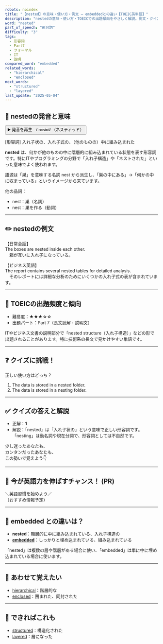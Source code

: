 ```yaml
---
robots: noindex
title: "【nested】の意味・使い方・例文 ― embeddedとの違い【TOEIC英単語】"
description: "nestedの意味・使い方・TOEICでの出題傾向をやさしく解説。例文・クイズ付きでembeddedとの違いもわかりやすく学べます。"
word: "nested"
part_of_speech: "形容詞"
difficulty: "3"
tags:
  - 形容詞
  - Part7
  - フォーマル
  - IT
  - 説明
compared_word: "embedded"
related_words:
  - "hierarchical"
  - "enclosed"
next_words:
  - "structured"
  - "layered"
last_update: "2025-05-04"
---
```


## 🔰 nestedの発音と意味

<button class="play-audio" onclick="playTTS('nested')">
  <span class="play-audio-main">
    ▶️ 発音を再生　/ˈnɛstɪd/
  </span>
  <span class="play-audio-sub">
    （ネスティッド）
  </span>
</button>

[形容詞] 入れ子状の、入れ子式の、（他のものの）中に組み込まれた

**nested** は、何かが他のものの中に階層的に組み込まれている状態を表す形容詞です。特にITやプログラミングの分野で「入れ子構造」や「ネストされた」といった意味でよく使われます。

語源は「巣」を意味する名詞 nest から派生し、「巣の中にある」→「何かの中に収まっている」というイメージから来ています。

他の品詞：  
- nest：巣（名詞）
- nest：巣を作る（動詞）

---

## ✏️ nestedの例文

【日常会話】  
The boxes are nested inside each other.  
　箱が互いに入れ子になっている。

【ビジネス英語】  
The report contains several nested tables for detailed analysis.  
　そのレポートには詳細な分析のためにいくつかの入れ子式の表が含まれています。

---

## 🎯 TOEICの出題頻度と傾向

- 難易度：★★★☆☆
- 出題パート：Part 7（長文読解・説明文）

ITやビジネス文書の説明部分で「nested structure（入れ子構造）」などの形で出題されることがあります。特に技術系の長文で見かけやすい単語です。

---

## ❓ クイズに挑戦！

正しい使い方はどっち？

1. The data is stored in a nested folder.  
2. The data is stored in a nesting folder.

---

## ✅ クイズの答えと解説

- 正解：**1**
- 解説：「nested」は「入れ子状の」という意味で正しい形容詞です。「nesting」は動名詞や現在分詞で、形容詞としては不自然です。

少し迷ったあなたも、  
カンタンだったあなたも、  
この勢いで覚えよう👇️

---

## 🚀 今が英語力を伸ばすチャンス！ (PR)

<div class="info-center">
＼英語習慣を始めよう／<br>  
（おすすめ情報予定）
</div>

---

## 🤔  embedded との違いは？

- **nested**：階層的に中に組み込まれている、入れ子構造の
- **[embedded](/word/embedded/)**：しっかりと埋め込まれている、組み込まれている

「nested」は複数の層や階層がある場合に使い、「embedded」は単に中に埋め込まれている場合に使います。

---

## 🧩 あわせて覚えたい

- [hierarchical](/word/hierarchical/)：階層的な
- [enclosed](/word/enclosed/)：囲まれた、同封された

---

## 📖 できればこれも

- [structured](/word/structured/)：構造化された
- [layered](/word/layered/)：層になった

<!-- cvid: aid02_bid13 -->
